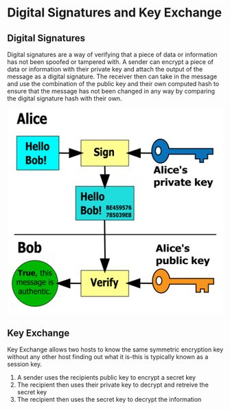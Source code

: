 # Digital Signatures and Key Exchange

## Digital Signatures

Digital signatures are a way of verifying that a piece of data or information has not been spoofed or tampered with. A sender can encrypt a piece of data or information with their private key and attach the output of the message as a digital signature. The receiver then can take in the message and use the combination of the public key and their own computed hash to ensure that the message has not been changed in any way by comparing the digital signature hash with their own.

![Digital Signature](1920px-Illustration_of_digital_signature.svg_-1536x1458.png)

## Key Exchange

Key Exchange allows two hosts to know the same symmetric encryption key without any other host finding out what it is-this is typically known as a session key.

1. A sender uses the recipients public key to encrypt a secret key
2. The recipient then uses their private key to decrypt and retreive the secret key
3. The recipient then uses the secret key to decrypt the information